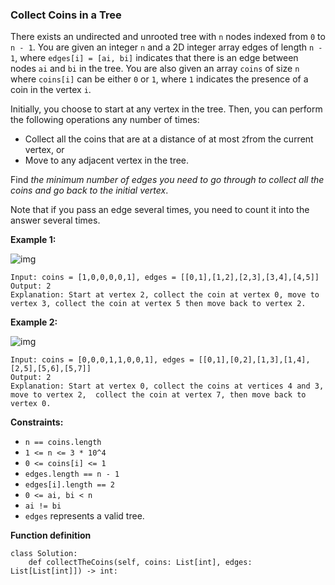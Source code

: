 ### Collect Coins in a Tree

There exists an undirected and unrooted tree with `n` nodes indexed from `0` to `n - 1`. You are given an integer `n` and a 2D integer array edges of length `n - 1`, where `edges[i] = [ai, bi]` indicates that there is an edge between nodes `ai` and `bi` in the tree. You are also given an array `coins` of size `n` where `coins[i]` can be either `0` or `1`, where `1` indicates the presence of a coin in the vertex `i`.

Initially, you choose to start at any vertex in the tree. Then, you can perform the following operations any number of times: 

- Collect all the coins that are at a distance of at most `2`from the current vertex, or
- Move to any adjacent vertex in the tree.

Find *the minimum number of edges you need to go through to collect all the coins and go back to the initial vertex*.

Note that if you pass an edge several times, you need to count it into the answer several times.

 

**Example 1:**

![img](https://assets.leetcode.com/uploads/2023/03/01/graph-2.png)

```
Input: coins = [1,0,0,0,0,1], edges = [[0,1],[1,2],[2,3],[3,4],[4,5]]
Output: 2
Explanation: Start at vertex 2, collect the coin at vertex 0, move to vertex 3, collect the coin at vertex 5 then move back to vertex 2.
```

**Example 2:**

![img](https://assets.leetcode.com/uploads/2023/03/02/graph-4.png)

```
Input: coins = [0,0,0,1,1,0,0,1], edges = [[0,1],[0,2],[1,3],[1,4],[2,5],[5,6],[5,7]]
Output: 2
Explanation: Start at vertex 0, collect the coins at vertices 4 and 3, move to vertex 2,  collect the coin at vertex 7, then move back to vertex 0.
```

 

**Constraints:**

- `n == coins.length`
- `1 <= n <= 3 * 10^4`
- `0 <= coins[i] <= 1`
- `edges.length == n - 1`
- `edges[i].length == 2`
- `0 <= ai, bi < n`
- `ai != bi`
- `edges` represents a valid tree.


**Function definition**

```
class Solution:
    def collectTheCoins(self, coins: List[int], edges: List[List[int]]) -> int:
```
